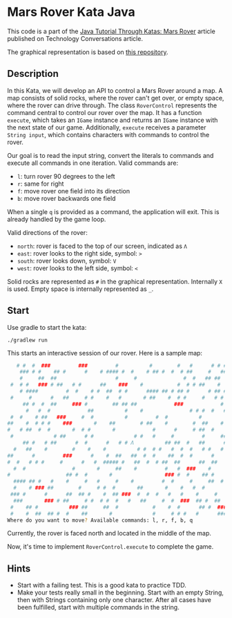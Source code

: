 # Mars Rover Kata Java

This code is a part of the [Java Tutorial Through Katas: Mars
Rover](http://technologyconversations.com/2014/10/17/java-tutorial-through-katas-mars-rover/)
article published on Technology Conversations article.

The graphical representation is based on [this
repository](https://github.com/stianeikeland/rover-clj).

## Description

In this Kata, we will develop an API to control a Mars Rover around a map. A map
consists of solid rocks, where the rover can't get over, or empty space, where
the rover can drive through. The class `RoverControl` represents the command
central to control our rover over the map. It has a function `execute`, which
takes an `IGame` instance and returns an `IGame` instance with the next state of
our game. Additionally, `execute` receives a parameter `String input`, which
contains characters with commands to control the rover.

Our goal is to read the input string, convert the literals to commands and
execute all commands in one iteration. Valid commands are:

* `l`: turn rover 90 degrees to the left
* `r`: same for right
* `f`: move rover one field into its direction
* `b`: move rover backwards one field

When a single `q` is provided as a command, the application will exit. This is
already handled by the game loop.

Valid directions of the rover:

* `north`: rover is faced to the top of our screen, indicated as `Λ`
* `east`: rover looks to the right side, symbol: `>`
* `south`: rover looks down, symbol: `V`
* `west`: rover looks to the left side, symbol: `<`

Solid rocks are represented as `#` in the graphical representation. Internally
`X` is used. Empty space is internally represented as `_`.

## Start

Use gradle to start the kata:

```
./gradlew run
```

This starts an interactive session of our rover. Here is a sample map:

```bash
   # #  #  ###         ###         #          #        #   #      # # #      #  
    ### # #    ## #      #    # #### #  #    # ## #  #  # ##     #   ##### #    
    #     ##  ##                   #     #               #  #   ## ##   #    ## 
 #  # #   ### # ##   # #      ##    ###    #           #  # # ##    #  #    # ##
    # ####         #  #    # #  ##  # #      #### ## # ## #      # ## ## #     #
 #     #      #   ##     # #    #   #       # ##    #  # #     #   # # #   #  ##
     ## #  #  ##     ### #        ## ## ##            ###            #       #  
      #   #  #            ##          #    #               # # #  #   #      #  
 #  #    # ##   ###     #  #          #         #  #          #         #    #  
##    #  # # #    ###       #    ##        # ##    #        #  ##    #          
#   # ##  #  #       #  # #       #            #      #     # ##  #      #      
 #             # ##      # #             # #   #     #         #     ##  #     #
     ## #   # ##      #  #      #   # # Λ          ## ##  #   ##      #   ##  # 
  #   ##    #        #    #    #          # #  # #   #  #  #   # #   #       #  
##      #         ###      #    #  ##   ##  #  #    ##  #  #      #       # ### 
#  #   # # #     #      #   #  ##### #   ##  #  # ##  ##      ##  ##         #  
  #  #               #       #     ##    #         #   #  ###    #          #   
#                  ## #  #       #                 ### #  #    ## #    # #  #  #
  #### ## #   #    #     #   #     #    #         #  #     #     ##  #          
  #    # ### ##        #     # #  #       ##       #    #   #  #          ##  # 
 ### #      #      ##  ## #    #  ## ###  #  #  #   #   #    #     #    ###     
  ###       ### # ##     # #  # #  #   #   ##     #  #  ###  ## #  ##    #  #   
 #    ## #          ### ##     ##  #           #    #  #      ## #  ###      ## 
 #    #  ##  ## #  #    ##       #             #     # # #   #      ####     ## 
Where do you want to move? Available commands: l, r, f, b, q
```

Currently, the rover is faced north and located in the middle of the map.

Now, it's time to implement `RoverControl.execute` to complete the game.

## Hints

* Start with a failing test. This is a good kata to practice TDD.
* Make your tests really small in the beginning. Start with an empty String, then with Strings containing only one character. After all cases have been fulfilled, start with multiple commands in the string.